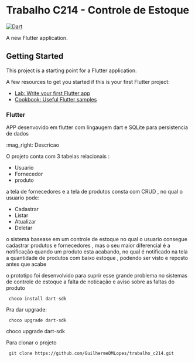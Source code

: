 # Trabalho C214 - Controle de Estoque
[![Dart](https://github.com/GuilhermeDMLopes/trabalho_c214/actions/workflows/dart.yml/badge.svg?branch=dev)](https://github.com/GuilhermeDMLopes/trabalho_c214/actions/workflows/dart.yml)

A new Flutter application.

## Getting Started

This project is a starting point for a Flutter application.

A few resources to get you started if this is your first Flutter project:

- [Lab: Write your first Flutter app](https://flutter.dev/docs/get-started/codelab)
- [Cookbook: Useful Flutter samples](https://flutter.dev/docs/cookbook)


### Flutter

<p>APP desenvovido em flutter com lingaugem dart e SQLite para persistencia de dados</p>
:mag_right: Descricao

O projeto conta com 3 tabelas relacionais :
- Usuario 
- Fornecedor
- produto

a tela de fornecedores e a tela de produtos consta com CRUD , no qual o usuario pode:
- Cadastrar
- Listar
- Atualizar
- Deletar

o sistema basease em um controle de estoque no qual o usuario consegue cadastrar produtos e fornecedores
, mas o seu maior diferencial é a notificação quando um produto esta acabando, no qual é notificado na tela a quantidade
de produtos com baixo estoque , podendo ser visto e reposto antes que acabe

o prototipo foi desenvolvido para suprir esse grande problema no sistemas de controle de estoque a falta de noticação e aviso 
sobre as faltas do produto

```
 choco install dart-sdk
```

Pra dar upgrade:
```
 choco upgrade dart-sdk
```
choco upgrade dart-sdk

Para clonar o projeto 
```
 git clone https://github.com/GuilhermeDMLopes/trabalho_c214.git
```
 
